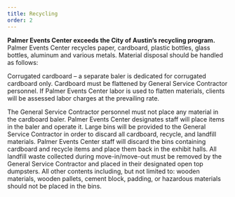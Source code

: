 ```yaml
---
title: Recycling
order: 2
---
```


**Palmer Events Center exceeds the City of Austin’s recycling program.** Palmer Events Center recycles paper, cardboard, plastic bottles, glass bottles, aluminum and various metals. Material disposal should be handled as follows:

Corrugated cardboard – a separate baler is dedicated for corrugated cardboard only. Cardboard must be flattened by General Service Contractor personnel. If Palmer Events Center labor is used to flatten materials, clients will be assessed labor charges at the prevailing rate.

The General Service Contractor personnel must not place any material in the cardboard baler. Palmer Events Center designates staff will place items in the baler and operate it. Large bins will be provided to the General Service Contractor in order to discard all cardboard, recycle, and landfill materials. Palmer Events Center staff will discard the bins containing cardboard and recycle items and place them back in the exhibit halls. All landfill waste collected during move-in/move-out must be removed by the General Service Contractor and placed in their designated open top dumpsters. All other contents including, but not limited to: wooden materials, wooden pallets, cement block, padding, or hazardous materials should not be placed in the bins.
